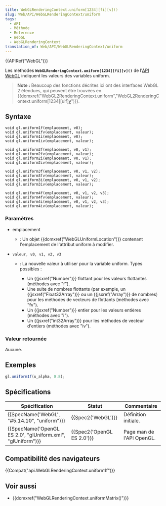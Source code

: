 ```yaml
---
title: WebGLRenderingContext.uniform[1234][fi][v]()
slug: Web/API/WebGLRenderingContext/uniform
tags:
  - API
  - Méthode
  - Reference
  - WebGL
  - WebGLRenderingContext
translation_of: Web/API/WebGLRenderingContext/uniform
---
```

{{APIRef("WebGL")}}

Les méthodes **`WebGLRenderingContext.uniform[1234][fi][v]()`** de l'[API WebGL](/fr-FR/docs/Web/API/WebGL_API) indiquent les valeurs des variables uniform.

> **Note :** Beaucoup des fonctions décrites ici ont des interfaces WebGL 2 étendues, qui peuvent être trouvées en {{domxref("WebGL2RenderingContext.uniform","WebGL2RenderingContext.uniform[1234][uif][v]()")}}.

## Syntaxe

    void gl.uniform1f(emplacement, v0);
    void gl.uniform1fv(emplacement, valeur);
    void gl.uniform1i(emplacement, v0);
    void gl.uniform1iv(emplacement, valeur);

    void gl.uniform2f(emplacement, v0, v1);
    void gl.uniform2fv(emplacement, valeur);
    void gl.uniform2i(emplacement, v0, v1);
    void gl.uniform2iv(emplacement, valeur);

    void gl.uniform3f(emplacement, v0, v1, v2);
    void gl.uniform3fv(emplacement, valeur);
    void gl.uniform3i(emplacement, v0, v1, v2);
    void gl.uniform3iv(emplacement, valeur);

    void gl.uniform4f(emplacement, v0, v1, v2, v3);
    void gl.uniform4fv(emplacement, valeur);
    void gl.uniform4i(emplacement, v0, v1, v2, v3);
    void gl.uniform4iv(emplacement, valeur);

### Paramètres

- emplacement
  - : Un objet {{domxref("WebGLUniformLocation")}} contenant l'emplacement de l'attribut uniform à modifier.
- `valeur, v0, v1, v2, v3`

  - : La nouvelle valeur à utiliser pour la variable uniform. Types possibles :

    - Un {{jsxref("Number")}} flottant pour les valeurs flottantes (méthodes avec "f").
    - Une suite de nombres flottants (par exemple, un {{jsxref("Float32Array")}} ou un {{jsxref("Array")}} de nombres) pour les méthodes de vecteurs de flottants (méthodes avec "fv").
    - Un {{jsxref("Number")}} entier pour les valeurs entières (méthodes avec "i").
    - Un {{jsxref("int32Array")}} pour les méthodes de vecteur d'entiers (méthodes avec "iv").

### Valeur retournée

Aucune.

## Exemples

```js
gl.uniform1f(u_alpha, 0.8);
```

## Spécifications

| Spécification                                                                    | Statut                               | Commentaire               |
| -------------------------------------------------------------------------------- | ------------------------------------ | ------------------------- |
| {{SpecName('WebGL', "#5.14.10", "uniform")}}                     | {{Spec2('WebGL')}}             | Définition initiale.      |
| {{SpecName('OpenGL ES 2.0', "glUniform.xml", "glUniform")}} | {{Spec2('OpenGL ES 2.0')}} | Page man de l'API OpenGL. |

## Compatibilité des navigateurs

{{Compat("api.WebGLRenderingContext.uniform1f")}}

## Voir aussi

- {{domxref("WebGLRenderingContext.uniformMatrix()")}}
